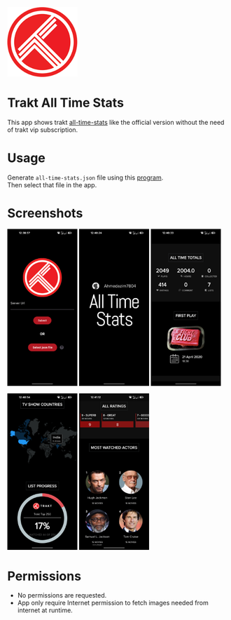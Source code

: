 <img src="assets/images/trakt.png" alt="Screenshot Gallery" width="160"/>

# Trakt All Time Stats
This app shows trakt [all-time-stats](https://blog.trakt.tv/all-time-year-in-review-f6f931e4461d) like the official version without the need of trakt vip subscription.

# Usage
Generate `all-time-stats.json` file using this [program](https://github.com/Ahmedazim7804/trakt_vip_stats).
<br />
Then select that file in the app.

# Screenshots
<p float="left">
  <img src="screenshots/1.png" alt="Screenshot Gallery" width="160"/>
  <img src="screenshots/2.png" alt="Screenshot Gallery" width="160"/>
  <img src="screenshots/3.png" alt="Screenshot Gallery" width="160"/>
</p>
<p float="left">
  <img src="screenshots/4.png" alt="Screenshot Gallery" width="160"/>
  <img src="screenshots/5.png" alt="Screenshot Gallery" width="160"/>
</p>

# Permissions
- No permissions are requested.
- App only require Internet permission to fetch images needed from internet at runtime.
